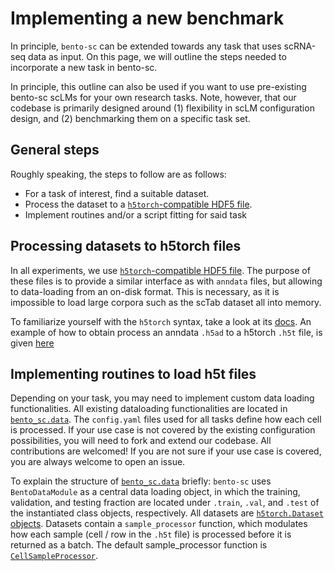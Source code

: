 # Implementing a new benchmark

In principle, `bento-sc` can be extended towards any task that uses scRNA-seq data as input.
On this page, we will outline the steps needed to incorporate a new task in bento-sc.

In principle, this outline can also be used if you want to use pre-existing bento-sc scLMs for your own research tasks.
Note, however, that our codebase is primarily designed around (1) flexibility in scLM configuration design, and (2) benchmarking them on a specific task set.

## General steps

Roughly speaking, the steps to follow are as follows:
- For a task of interest, find a suitable dataset.
- Process the dataset to a [`h5torch`-compatible HDF5 file](https://github.com/gdewael/h5torch).
- Implement routines and/or a script fitting for said task


## Processing datasets to h5torch files

In all experiments, we use [`h5torch`-compatible HDF5 file](https://github.com/gdewael/h5torch).
The purpose of these files is to provide a similar interface as with `anndata` files, but allowing to data-loading from an on-disk format.
This is necessary, as it is impossible to load large corpora such as the scTab dataset all into memory.

To familiarize yourself with the `h5torch` syntax, take a look at its [docs](https://h5torch.readthedocs.io/en/latest/#package-concepts).
An example of how to obtain process an anndata `.h5ad` to a h5torch `.h5t` file, is given [here](https://github.com/gdewael/bento-sc/blob/7983cae5c512a99e54a096d893dafecd84e00247/bento_sc/utils/get_dataset.py#L1010)

## Implementing routines to load h5t files

Depending on your task, you may need to implement custom data loading functionalities.
All existing dataloading functionalities are located in [`bento_sc.data`](https://github.com/gdewael/bento-sc/blob/main/bento_sc/data.py).
The `config.yaml` files used for all tasks define how each cell is processed.
If your use case is not covered by the existing configuration possibilities, you will need to fork and extend our codebase.
All contributions are welcomed!
If you are not sure if your use case is covered, you are always welcome to open an issue.

To explain the structure of [`bento_sc.data`](https://github.com/gdewael/bento-sc/blob/main/bento_sc/data.py) briefly: `bento-sc` uses `BentoDataModule` as a central data loading object, in which the training, validation, and testing fraction are located under `.train`, `.val`, and `.test` of the instantiated class objects, respectively.
All datasets are [`h5torch.Dataset` objects](https://h5torch.readthedocs.io/en/latest/h5torch.html#h5torch.dataset.Dataset).
Datasets contain a `sample_processor` function, which modulates how each sample (cell / row in the `.h5t` file) is processed before it is returned as a batch.
The default sample_processor function is [`CellSampleProcessor`](https://github.com/gdewael/bento-sc/blob/7983cae5c512a99e54a096d893dafecd84e00247/bento_sc/data.py#L392).

